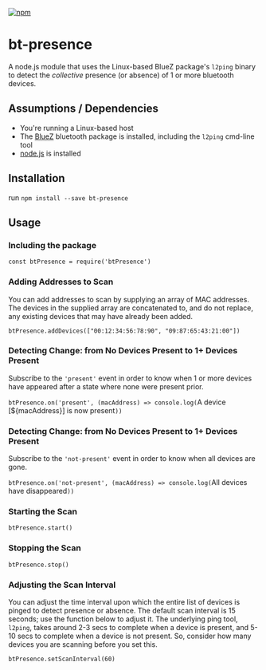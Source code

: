 [![npm](https://img.shields.io/npm/dt/bt-presence.svg)](https://www.npmjs.com/package/bt-presence)

# bt-presence
A node.js module that uses the Linux-based BlueZ package's `l2ping` binary to detect the _collective_ presence (or absence) of 1 or more bluetooth devices.

## Assumptions / Dependencies
* You're running a Linux-based host
* The [BlueZ](http://www.bluez.org) bluetooth package is installed, including the `l2ping` cmd-line tool
* [node.js](nodejs.org) is installed

## Installation
run `npm install --save bt-presence`

## Usage

### Including the package
`const btPresence = require('btPresence')`

### Adding Addresses to Scan
You can add addresses to scan by supplying an array of MAC addresses. The devices in the supplied array are concatenated to, and do not replace, any existing devices that may have already been added.

`btPresence.addDevices(["00:12:34:56:78:90", "09:87:65:43:21:00"])`

### Detecting Change: from No Devices Present to 1+ Devices Present
Subscribe to the `'present'` event in order to know when 1 or more devices have appeared after a state where none were present prior.

`btPresence.on('present', (macAddress) => console.log(`A device [${macAddress}] is now present`))`

### Detecting Change: from No Devices Present to 1+ Devices Present
Subscribe to the `'not-present'` event in order to know when all devices are gone.

`btPresence.on('not-present', (macAddress) => console.log(`All devices have disappeared`))`

### Starting the Scan

`btPresence.start()`

### Stopping the Scan

`btPresence.stop()`

### Adjusting the Scan Interval
You can adjust the time interval upon which the entire list of devices is pinged to detect presence or absence. The default scan interval is 15 seconds; use the function below to adjust it. The underlying ping tool, `l2ping`, takes around 2-3 secs to complete when a device is present, and 5-10 secs to complete when a device is not present. So, consider how many devices you are scanning before you set this.

`btPresence.setScanInterval(60)`
